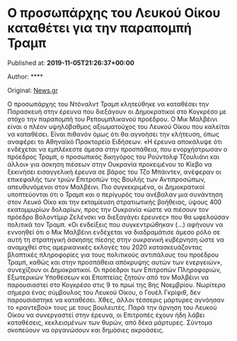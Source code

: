 
# Ο προσωπάρχης του Λευκού Οίκου καταθέτει για την παραπομπή Τραμπ

Published at: **2019-11-05T21:26:37+00:00**

Author: ****

Original: [News.gr](https://www.news.gr/kosmos/article/2021408/o-prosoparchis-tou-lefkou-ikou-katatheti-gia-tin-parapompi-trab.html)

Ο προσωπάρχης του Ντόναλντ Τραμπ κλητεύθηκε να καταθέσει την Παρασκευή στην έρευνα που διεξάγουν οι Δημοκρατικοί στο Κογκρέσο με στόχο την παραπομπή του Ρεπουμπλικανού προέδρου.
Ο Μικ Μαλβέινι είναι ο πλέον υψηλόβαθμος αξιωματούχος του Λευκού Οίκου που καλείται να καταθέσει. Είναι πιθανόν όμως ότι θα αγνοήσει την κλήτευση, όπως αναφέρει το Αθηναϊκό Πρακτορείο Ειδήσεων.
«Η έρευνα αποκάλυψε ότι ενδέχεται να εμπλέκεστε άμεσα στην προσπάθεια, που ενορχήστρωσαν ο πρόεδρος Τραμπ, ο προσωπικός δικηγόρος του Ρούντολφ Τζουλιάνι και άλλοι» για άσκηση πιέσεων στην Ουκρανία προκειμένου το Κίεβο να ξεκινήσει εισαγγελική έρευνα σε βάρος του Τζο Μπάιντεν, ανέφεραν οι επικεφαλής των τριών Επιτροπών της Βουλής των Αντιπροσώπων, απευθυνόμενοι στον Μαλβέινι.
Πιο συγκεκριμένα, οι Δημοκρατικοί υποπτεύονται ότι ο Τραμπ και ο περίγυρός του ανέβαλαν μια συνάντηση στον Λευκό Οίκο και την εκταμίευση στρατιωτικής βοήθειας, ύψους 400 εκατομμυρίων δολαρίων, προς την Ουκρανία «ώστε να πιέσουν τον πρόεδρο Βολοντίμιρ Ζελένσκι να διεξαγάγει έρευνες» που θα ωφελούσαν πολιτικά τον Τραμπ. «Οι ενδείξεις που συγκεντρώθηκαν (…) αφήνουν να εννοηθεί ότι ο Μικ Μαλβέινι ενδέχεται να διαδραμάτισε άμεσο ρόλο σε αυτή τη στρατηγική άσκησης πίεσης στην ουκρανική κυβέρνηση ώστε να αναμιχθεί στις αμερικανικές εκλογές του 2020 κατασκευάζοντας βλαπτικές πληροφορίες για τους πολιτικούς αντιπάλους του προέδρου Τραμπ, καθώς και στην προσπάθεια απόκρυψης αυτών των ενεργειών», συνεχίζουν οι Δημοκρατικοί.
Οι πρόεδροι των Επιτροπών Πληροφοριών, Εξωτερικών Υποθέσεων και Εποπτείας ζητούν από τον Μαλβέινι να παρουσιαστεί στο Κογκρέσο στις 9 το πρωί της 8ης Νοεμβρίου.
Νωρίτερα σήμερα ένας σύμβουλος του Λευκού Οίκου, ο Γουέλ Γκρίφιθ, δεν παρουσιάστηκε να καταθέσει. Χθες, άλλοι τέσσερις μάρτυρες αγνόησαν το «ραντεβού» τους με τους βουλευτές.
Παρά την άρνηση του Λευκού Οίκου να συνεργαστεί στην έρευνα, οι Επιτροπές έχουν ήδη λάβει καταθέσεις, κεκλεισμένων των θυρών, από δέκα μάρτυρες. Σύντομα σκοπεύουν να οργανώσουν και δημόσιες ακροάσεις.

